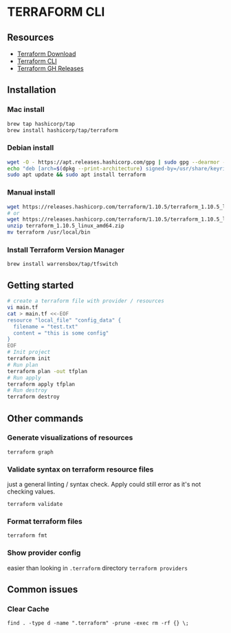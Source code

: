 # TERRAFORM CLI

## Resources
- [Terraform Download](https://www.terraform.io/downloads.html)
- [Terraform CLI](https://developer.hashicorp.com/terraform/cli/commands)
- [Terraform GH Releases](https://github.com/hashicorp/terraform/releases)

## Installation

### Mac install
```bash
brew tap hashicorp/tap
brew install hashicorp/tap/terraform
```

### Debian install
```bash
wget -O - https://apt.releases.hashicorp.com/gpg | sudo gpg --dearmor -o /usr/share/keyrings/hashicorp-archive-keyring.gpg
echo "deb [arch=$(dpkg --print-architecture) signed-by=/usr/share/keyrings/hashicorp-archive-keyring.gpg] https://apt.releases.hashicorp.com $(lsb_release -cs) main" | sudo tee /etc/apt/sources.list.d/hashicorp.list
sudo apt update && sudo apt install terraform
```

### Manual install
```bash
wget https://releases.hashicorp.com/terraform/1.10.5/terraform_1.10.5_linux_arm64.zip
# or
wget https://releases.hashicorp.com/terraform/1.10.5/terraform_1.10.5_linux_amd64.zip
unzip terraform_1.10.5_linux_amd64.zip
mv terraform /usr/local/bin
```

### Install Terraform Version Manager

`brew install warrensbox/tap/tfswitch`

## Getting started

```bash
# create a terraform file with provider / resources
vi main.tf
cat > main.tf <<-EOF
resource "local_file" "config_data" {
  filename = "test.txt"
  content = "this is some config"
}
EOF
# Init project
terraform init
# Run plan
terraform plan -out tfplan
# Run apply
terraform apply tfplan
# Run destroy
terraform destroy
```

## Other commands

### Generate visualizations of resources
`terraform graph`

### Validate syntax on terraform resource files
just a general linting / syntax check. Apply could still error as it's not checking values.

`terraform validate`

### Format terraform files
`terraform fmt`

### Show provider config
easier than looking in `.terraform` directory
`terraform providers`

## Common issues

### Clear Cache

`find . -type d -name ".terraform" -prune -exec rm -rf {} \;`